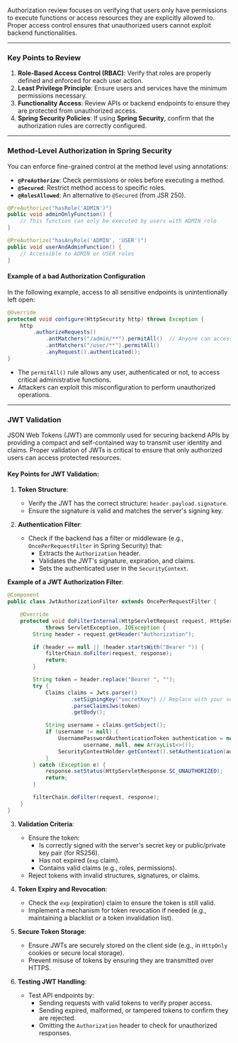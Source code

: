 Authorization review focuses on verifying that users only have permissions to execute functions or access resources they are explicitly allowed to. Proper access control ensures that unauthorized users cannot exploit backend functionalities.

---

### Key Points to Review

1. **Role-Based Access Control (RBAC)**: Verify that roles are properly defined and enforced for each user action.
2. **Least Privilege Principle**: Ensure users and services have the minimum permissions necessary.
3. **Functionality Access**: Review APIs or backend endpoints to ensure they are protected from unauthorized access.
4. **Spring Security Policies**: If using **Spring Security**, confirm that the authorization rules are correctly configured.

---

### Method-Level Authorization in Spring Security

You can enforce fine-grained control at the method level using annotations:

- **`@PreAuthorize`**: Check permissions or roles before executing a method.
- **`@Secured`**: Restrict method access to specific roles.
- **`@RolesAllowed`**: An alternative to `@Secured` (from JSR 250).

```java
@PreAuthorize("hasRole('ADMIN')")
public void adminOnlyFunction() {
    // This function can only be executed by users with ADMIN role
}

@PreAuthorize("hasAnyRole('ADMIN', 'USER')")
public void userAndAdminFunction() {
    // Accessible to ADMIN or USER roles
}
```

#### Example of a bad Authorization Configuration

In the following example, access to all sensitive endpoints is unintentionally left open:

```java
@Override
protected void configure(HttpSecurity http) throws Exception {
    http
        .authorizeRequests()
            .antMatchers("/admin/**").permitAll()  // Anyone can access admin endpoints
            .antMatchers("/user/**").permitAll()
            .anyRequest().authenticated();
}
```

- The `permitAll()` rule allows any user, authenticated or not, to access critical administrative functions.
- Attackers can exploit this misconfiguration to perform unauthorized operations.


---

### JWT Validation
JSON Web Tokens (JWT) are commonly used for securing backend APIs by providing a compact and self-contained way to transmit user identity and claims. Proper validation of JWTs is critical to ensure that only authorized users can access protected resources.

#### Key Points for JWT Validation:

1. **Token Structure**:
    
    - Verify the JWT has the correct structure: `header.payload.signature`.
    - Ensure the signature is valid and matches the server's signing key.
2. **Authentication Filter**:
    
    - Check if the backend has a filter or middleware (e.g., `OncePerRequestFilter` in Spring Security) that:
        - Extracts the `Authorization` header.
        - Validates the JWT's signature, expiration, and claims.
        - Sets the authenticated user in the `SecurityContext`.
    
**Example of a JWT Authorization Filter**:

```java
@Component
public class JwtAuthorizationFilter extends OncePerRequestFilter {

    @Override
    protected void doFilterInternal(HttpServletRequest request, HttpServletResponse response, FilterChain filterChain)
            throws ServletException, IOException {
        String header = request.getHeader("Authorization");

        if (header == null || !header.startsWith("Bearer ")) {
            filterChain.doFilter(request, response);
            return;
        }

        String token = header.replace("Bearer ", "");
        try {
            Claims claims = Jwts.parser()
                    .setSigningKey("secretKey") // Replace with your secure signing key
                    .parseClaimsJws(token)
                    .getBody();

            String username = claims.getSubject();
            if (username != null) {
                UsernamePasswordAuthenticationToken authentication = new UsernamePasswordAuthenticationToken(
                        username, null, new ArrayList<>());
                SecurityContextHolder.getContext().setAuthentication(authentication);
            }
        } catch (Exception e) {
            response.setStatus(HttpServletResponse.SC_UNAUTHORIZED);
            return;
        }

        filterChain.doFilter(request, response);
    }
}
```

3. **Validation Criteria**:
    
    - Ensure the token:
        - Is correctly signed with the server's secret key or public/private key pair (for RS256).
        - Has not expired (`exp` claim).
        - Contains valid claims (e.g., roles, permissions).
    - Reject tokens with invalid structures, signatures, or claims.
4. **Token Expiry and Revocation**:
    
    - Check the `exp` (expiration) claim to ensure the token is still valid.
    - Implement a mechanism for token revocation if needed (e.g., maintaining a blacklist or a token invalidation list).
5. **Secure Token Storage**:
    
    - Ensure JWTs are securely stored on the client side (e.g., in `HttpOnly` cookies or secure local storage).
    - Prevent misuse of tokens by ensuring they are transmitted over HTTPS.
6. **Testing JWT Handling**:
    
    - Test API endpoints by:
        - Sending requests with valid tokens to verify proper access.
        - Sending expired, malformed, or tampered tokens to confirm they are rejected.
        - Omitting the `Authorization` header to check for unauthorized responses.
